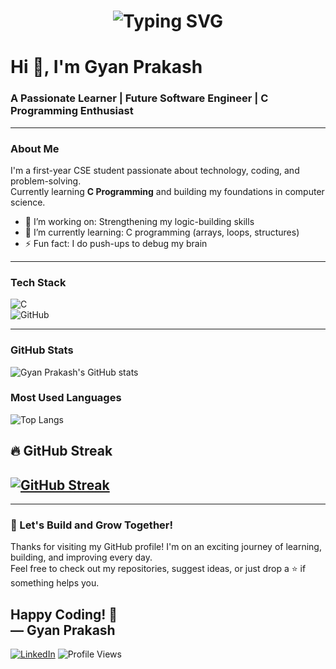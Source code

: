 <h1 align="center">
  <img src="https://readme-typing-svg.herokuapp.com?font=Fira+Code&size=30&duration=3000&pause=1000&color=007BFF&center=true&vCenter=true&width=600&lines=👋+Hello+World!;Welcome+to+my+GitHub+Profile!" alt="Typing SVG" />
</h1>





# Hi 👋, I'm Gyan Prakash  
### A Passionate Learner | Future Software Engineer | C Programming Enthusiast

---

### About Me  
I'm a first-year CSE student passionate about technology, coding, and problem-solving.  
Currently learning **C Programming** and building my foundations in computer science.

- 🔭 I’m working on: Strengthening my logic-building skills  
- 🌱 I’m currently learning: C programming (arrays, loops, structures)  
- ⚡ Fun fact: I do push-ups to debug my brain  

---

### Tech Stack  
![C](https://img.shields.io/badge/C-A8B9CC?style=flat&logo=c&logoColor=white)  
![GitHub](https://img.shields.io/badge/GitHub-100000?style=flat&logo=github&logoColor=white)

---

### GitHub Stats  
![Gyan Prakash's GitHub stats](https://github-readme-stats.vercel.app/api?username=gyan-prakash-007&show_icons=true&theme=tokyonight)
### Most Used Languages  
![Top Langs](https://github-readme-stats.vercel.app/api/top-langs/?username=gyan-prakash-007&layout=compact&theme=tokyonight)
## 🔥 GitHub Streak

[![GitHub Streak](https://streak-stats.demolab.com?user=gyan-prakash-007&theme=tokyonight&hide_border=false)](https://git.io/streak-stats)
---
---

### 🚀 Let's Build and Grow Together!

Thanks for visiting my GitHub profile! I'm on an exciting journey of learning, building, and improving every day.  
Feel free to check out my repositories, suggest ideas, or just drop a ⭐️ if something helps you.

Happy Coding! 🙌  
— Gyan Prakash
---
[![LinkedIn](https://img.shields.io/badge/LinkedIn-Connect-blue?style=flat-square&logo=linkedin)](https://www.linkedin.com/in/gyan-prakash-?utm_source=share&utm_campaign=share_via&utm_content=profile&utm_medium=android_app)
![Profile Views](https://komarev.com/ghpvc/?username=gyan-prakash-007&label=Profile+Views&color=0e75b6&style=flat)
